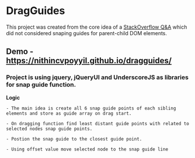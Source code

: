 # DragGuides

This project was created from the core idea of a [StackOverflow Q&A](http://stackoverflow.com/questions/10026234/guides-when-moving-jquery-ui-draggable-boxes) which did not considered snaping guides for parent-child DOM elements.

## Demo - https://nithincvpoyyil.github.io/dragguides/

### Project is using jquery, jQueryUI and UnderscoreJS as libraries for snap guide function.


**Logic**

```
- The main idea is create all 6 snap guide points of each sibling elements and store as guide array on drag start.

- On dragging function find least distant guide points with related to selected nodes snap guide points. 

- Postion the snap guide to the closest guide point. 

- Using offset value move selected node to the snap guide line

```

